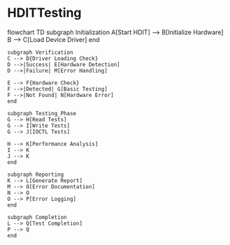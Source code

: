 # HDITTesting


flowchart TD
    subgraph Initialization
    A[Start HDIT] --> B[Initialize Hardware]
    B --> C[Load Device Driver]
    end
    
    subgraph Verification
    C --> D{Driver Loading Check}
    D -->|Success| E[Hardware Detection]
    D -->|Failure| M[Error Handling]
    
    E --> F{Hardware Check}
    F -->|Detected| G[Basic Testing]
    F -->|Not Found| N[Hardware Error]
    end
    
    subgraph Testing_Phase
    G --> H[Read Tests]
    G --> I[Write Tests]
    G --> J[IOCTL Tests]
    
    H --> K[Performance Analysis]
    I --> K
    J --> K
    end
    
    subgraph Reporting
    K --> L[Generate Report]
    M --> O[Error Documentation]
    N --> O
    O --> P[Error Logging]
    end
    
    subgraph Completion
    L --> Q[Test Completion]
    P --> Q
    end
